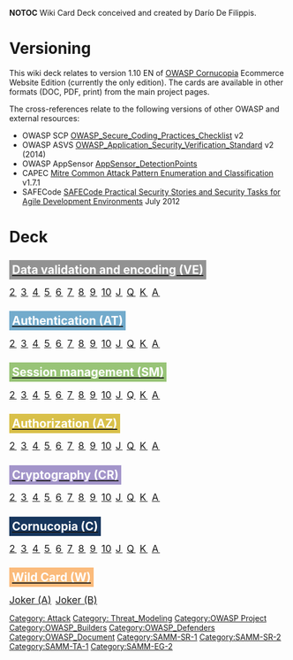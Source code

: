 __NOTOC__ Wiki Card Deck conceived and created by Darío De Filippis.

# Versioning

This wiki deck relates to version 1.10 EN of [OWASP
Cornucopia](https://www.owasp.org/index.php/OWASP_Cornucopia) Ecommerce
Website Edition (currently the only edition). The cards are available in
other formats (DOC, PDF, print) from the main project pages.

The cross-references relate to the following versions of other OWASP and
external resources:

  - OWASP SCP
    [OWASP_Secure_Coding_Practices_Checklist](OWASP_Secure_Coding_Practices_Checklist "wikilink")
    v2
  - OWASP ASVS
    [OWASP_Application_Security_Verification_Standard](OWASP_Application_Security_Verification_Standard "wikilink")
    v2 (2014)
  - OWASP AppSensor
    [AppSensor_DetectionPoints](AppSensor_DetectionPoints "wikilink")
  - CAPEC [Mitre Common Attack Pattern Enumeration and
    Classification](https://capec.mitre.org) v1.7.1
  - SAFECode [SAFECode Practical Security Stories and Security Tasks for
    Agile Development
    Environments](SAFECode_Practical_Security_Stories "wikilink") July
    2012

# Deck

## <span style="padding:5px;background:#929292;font-weight:bold;"> [<span style="color:white;">Data validation and encoding (VE)</span>](Cornucopia_-_Ecommerce_Website_-_VE "wikilink")</span>

<span style="font-size:125%;letter-spacing: 0.15em;">[2](Cornucopia_-_Ecommerce_Website_-_VE_2 "wikilink")
[3](Cornucopia_-_Ecommerce_Website_-_VE_3 "wikilink")
[4](Cornucopia_-_Ecommerce_Website_-_VE_4 "wikilink")
[5](Cornucopia_-_Ecommerce_Website_-_VE_5 "wikilink")
[6](Cornucopia_-_Ecommerce_Website_-_VE_6 "wikilink")
[7](Cornucopia_-_Ecommerce_Website_-_VE_7 "wikilink")
[8](Cornucopia_-_Ecommerce_Website_-_VE_8 "wikilink")
[9](Cornucopia_-_Ecommerce_Website_-_VE_9 "wikilink")
<span style="letter-spacing: 0;">[10](Cornucopia_-_Ecommerce_Website_-_VE_10 "wikilink")</span>
[J](Cornucopia_-_Ecommerce_Website_-_VE_J "wikilink")
[Q](Cornucopia_-_Ecommerce_Website_-_VE_Q "wikilink")
[K](Cornucopia_-_Ecommerce_Website_-_VE_K "wikilink")
[A](Cornucopia_-_Ecommerce_Website_-_VE_A "wikilink")</span>

## <span style="padding:5px;background:#73abcc;font-weight:bold;"> [<span style="color:white;">Authentication (AT)</span>](Cornucopia_-_Ecommerce_Website_-_AT "wikilink")</span>

<span style="font-size:125%;letter-spacing: 0.15em;">[2](Cornucopia_-_Ecommerce_Website_-_AT_2 "wikilink")
[3](Cornucopia_-_Ecommerce_Website_-_AT_3 "wikilink")
[4](Cornucopia_-_Ecommerce_Website_-_AT_4 "wikilink")
[5](Cornucopia_-_Ecommerce_Website_-_AT_5 "wikilink")
[6](Cornucopia_-_Ecommerce_Website_-_AT_6 "wikilink")
[7](Cornucopia_-_Ecommerce_Website_-_AT_7 "wikilink")
[8](Cornucopia_-_Ecommerce_Website_-_AT_8 "wikilink")
[9](Cornucopia_-_Ecommerce_Website_-_AT_9 "wikilink")
<span style="letter-spacing: 0;">[10](Cornucopia_-_Ecommerce_Website_-_AT_10 "wikilink")</span>
[J](Cornucopia_-_Ecommerce_Website_-_AT_J "wikilink")
[Q](Cornucopia_-_Ecommerce_Website_-_AT_Q "wikilink")
[K](Cornucopia_-_Ecommerce_Website_-_AT_K "wikilink")
[A](Cornucopia_-_Ecommerce_Website_-_AT_A "wikilink")</span>

## <span style="padding:5px;background:#98c477;font-weight:bold;"> [<span style="color:white;">Session management (SM)</span>](Cornucopia_-_Ecommerce_Website_-_SM "wikilink")</span>

<span style="font-size:125%;letter-spacing: 0.15em;">[2](Cornucopia_-_Ecommerce_Website_-_SM_2 "wikilink")
[3](Cornucopia_-_Ecommerce_Website_-_SM_3 "wikilink")
[4](Cornucopia_-_Ecommerce_Website_-_SM_4 "wikilink")
[5](Cornucopia_-_Ecommerce_Website_-_SM_5 "wikilink")
[6](Cornucopia_-_Ecommerce_Website_-_SM_6 "wikilink")
[7](Cornucopia_-_Ecommerce_Website_-_SM_7 "wikilink")
[8](Cornucopia_-_Ecommerce_Website_-_SM_8 "wikilink")
[9](Cornucopia_-_Ecommerce_Website_-_SM_9 "wikilink")
<span style="letter-spacing: 0;">[10](Cornucopia_-_Ecommerce_Website_-_SM_10 "wikilink")</span>
[J](Cornucopia_-_Ecommerce_Website_-_SM_J "wikilink")
[Q](Cornucopia_-_Ecommerce_Website_-_SM_Q "wikilink")
[K](Cornucopia_-_Ecommerce_Website_-_SM_K "wikilink")
[A](Cornucopia_-_Ecommerce_Website_-_SM_A "wikilink")</span>

## <span style="padding:5px;background:#d9c049;font-weight:bold;"> [<span style="color:white;">Authorization (AZ)</span>](Cornucopia_-_Ecommerce_Website_-_AZ "wikilink")</span>

<span style="font-size:125%;letter-spacing: 0.15em;">[2](Cornucopia_-_Ecommerce_Website_-_AZ_2 "wikilink")
[3](Cornucopia_-_Ecommerce_Website_-_AZ_3 "wikilink")
[4](Cornucopia_-_Ecommerce_Website_-_AZ_4 "wikilink")
[5](Cornucopia_-_Ecommerce_Website_-_AZ_5 "wikilink")
[6](Cornucopia_-_Ecommerce_Website_-_AZ_6 "wikilink")
[7](Cornucopia_-_Ecommerce_Website_-_AZ_7 "wikilink")
[8](Cornucopia_-_Ecommerce_Website_-_AZ_8 "wikilink")
[9](Cornucopia_-_Ecommerce_Website_-_AZ_9 "wikilink")
<span style="letter-spacing: 0;">[10](Cornucopia_-_Ecommerce_Website_-_AZ_10 "wikilink")</span>
[J](Cornucopia_-_Ecommerce_Website_-_AZ_J "wikilink")
[Q](Cornucopia_-_Ecommerce_Website_-_AZ_Q "wikilink")
[K](Cornucopia_-_Ecommerce_Website_-_AZ_K "wikilink")
[A](Cornucopia_-_Ecommerce_Website_-_AZ_A "wikilink")</span>

## <span style="padding:5px;background:#a395ca;font-weight:bold;"> [<span style="color:white;">Cryptography (CR)</span>](Cornucopia_-_Ecommerce_Website_-_CR "wikilink")</span>

<span style="font-size:125%;letter-spacing: 0.15em;">[2](Cornucopia_-_Ecommerce_Website_-_CR_2 "wikilink")
[3](Cornucopia_-_Ecommerce_Website_-_CR_3 "wikilink")
[4](Cornucopia_-_Ecommerce_Website_-_CR_4 "wikilink")
[5](Cornucopia_-_Ecommerce_Website_-_CR_5 "wikilink")
[6](Cornucopia_-_Ecommerce_Website_-_CR_6 "wikilink")
[7](Cornucopia_-_Ecommerce_Website_-_CR_7 "wikilink")
[8](Cornucopia_-_Ecommerce_Website_-_CR_8 "wikilink")
[9](Cornucopia_-_Ecommerce_Website_-_CR_9 "wikilink")
<span style="letter-spacing: 0;">[10](Cornucopia_-_Ecommerce_Website_-_CR_10 "wikilink")</span>
[J](Cornucopia_-_Ecommerce_Website_-_CR_J "wikilink")
[Q](Cornucopia_-_Ecommerce_Website_-_CR_Q "wikilink")
[K](Cornucopia_-_Ecommerce_Website_-_CR_K "wikilink")
[A](Cornucopia_-_Ecommerce_Website_-_CR_A "wikilink")</span>

## <span style="padding:5px;background:#17365d;font-weight:bold;"> [<span style="color:white;">Cornucopia (C)</span>](Cornucopia_-_Ecommerce_Website_-_C "wikilink")</span>

<span style="font-size:125%;letter-spacing: 0.15em;">[2](Cornucopia_-_Ecommerce_Website_-_C_2 "wikilink")
[3](Cornucopia_-_Ecommerce_Website_-_C_3 "wikilink")
[4](Cornucopia_-_Ecommerce_Website_-_C_4 "wikilink")
[5](Cornucopia_-_Ecommerce_Website_-_C_5 "wikilink")
[6](Cornucopia_-_Ecommerce_Website_-_C_6 "wikilink")
[7](Cornucopia_-_Ecommerce_Website_-_C_7 "wikilink")
[8](Cornucopia_-_Ecommerce_Website_-_C_8 "wikilink")
[9](Cornucopia_-_Ecommerce_Website_-_C_9 "wikilink")
<span style="letter-spacing: 0;">[10](Cornucopia_-_Ecommerce_Website_-_C_10 "wikilink")</span>
[J](Cornucopia_-_Ecommerce_Website_-_C_J "wikilink")
[Q](Cornucopia_-_Ecommerce_Website_-_C_Q "wikilink")
[K](Cornucopia_-_Ecommerce_Website_-_C_K "wikilink")
[A](Cornucopia_-_Ecommerce_Website_-_C_A "wikilink")</span>

## <span style="padding:5px;background:#fbbb7b;font-weight:bold;"> [<span style="color:white;">Wild Card (W)</span>](Cornucopia_-_Ecommerce_Website_-_W "wikilink")</span>

<span style="font-size:125%;">[Joker
(A)](Cornucopia_-_Ecommerce_Website_-_W_Joker_A "wikilink")<span style="letter-spacing: 0.15em;">
</span>[Joker
(B)](Cornucopia_-_Ecommerce_Website_-_W_Joker_B "wikilink")</span>

[Category: Attack](Category:_Attack "wikilink") [Category:
Threat_Modeling](Category:_Threat_Modeling "wikilink") [Category:OWASP
Project](Category:OWASP_Project "wikilink")
[Category:OWASP_Builders](Category:OWASP_Builders "wikilink")
[Category:OWASP_Defenders](Category:OWASP_Defenders "wikilink")
[Category:OWASP_Document](Category:OWASP_Document "wikilink")
[Category:SAMM-SR-1](Category:SAMM-SR-1 "wikilink")
[Category:SAMM-SR-2](Category:SAMM-SR-2 "wikilink")
[Category:SAMM-TA-1](Category:SAMM-TA-1 "wikilink")
[Category:SAMM-EG-2](Category:SAMM-EG-2 "wikilink")